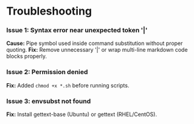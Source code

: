 # Troubleshooting

### Issue 1: Syntax error near unexpected token '|'
**Cause:** Pipe symbol used inside command substitution without proper quoting.
**Fix:** Remove unnecessary '|' or wrap multi-line markdown code blocks properly.

### Issue 2: Permission denied
**Fix:** Added `chmod +x *.sh` before running scripts.

### Issue 3: envsubst not found
**Fix:** Install gettext-base (Ubuntu) or gettext (RHEL/CentOS).